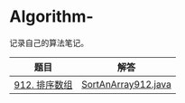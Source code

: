 # Algorithm-
记录自己的算法笔记。


| 题目                                                                   | 解答                                                                                                                               |
|----------------------------------------------------------------------|----------------------------------------------------------------------------------------------------------------------------------|
| [912. 排序数组](https://leetcode.cn/problems/sort-an-array/description/) | [SortAnArray912.java](https://github.com/heyong2013/Algorithm-/blob/main/LeetCode/src/main/java/org/example/SortAnArray912.java) |